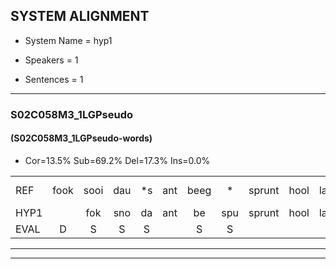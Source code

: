 
## SYSTEM ALIGNMENT

- System Name = hyp1

- Speakers = 1

- Sentences = 1

---

### S02C058M3_1LGPseudo

#### (S02C058M3_1LGPseudo-words)

- Cor=13.5%	Sub=69.2%	Del=17.3%	Ins=0.0%

|  |  |  |  |  |  |  |  |  |  |  |  |  |  |  |  |  |  |  |  |  |  |  |  |  |  |  |  |  |  |  |  |  |  |  |  |  |  |  |  |  |  |  |  |  |  |  |  |  |  |  |  |  |
|:--- |:---:|:---:|:---:|:---:|:---:|:---:|:---:|:---:|:---:|:---:|:---:|:---:|:---:|:---:|:---:|:---:|:---:|:---:|:---:|:---:|:---:|:---:|:---:|:---:|:---:|:---:|:---:|:---:|:---:|:---:|:---:|:---:|:---:|:---:|:---:|:---:|:---:|:---:|:---:|:---:|:---:|:---:|:---:|:---:|:---:|:---:|:---:|:---:|:---:|:---:|:---:|:---:|
| REF | fook | sooi | dau | *s | ant | beeg | * | sprunt | hool | larst | vout | zwoei | fam | * | * | rachts | vaap | *(spreeuw) | sprieuw | keng | * | * | swoers | doer | * | plirt | jien | * | blard | guul | hoekt | neeuw | noork | * | vid | zans | leum | *(haas) | haans | spaai | sjalt | * | heik | sank | roen | frijk | eem | schard | grek | dron | snaaf | stuid |
| HYP1 |  | fok | sno | da | ant | be | spu | sprunt | hool | larst | vout | og | fam |  |  |  |  |  |  | acht | achtis | achtzep | spri | spriw | gen | swor | do | sdeliht | deart | sul | hoekt |  |  | neel | nort | n | vi | sans | len | hashans | spi | st | gek | nan | oen | tijf | één | aht | gek | drron | na | duit |
| EVAL | D | S | S | S |  | S | S |  |  |  |  | S |  | D | D | D | D | D | D | S | S | S | S | S | S | S | S | S | S | S |  | D | D | S | S | S | S | S | S | S | S | S | S | S | S | S | S | S | S | S | S | S |
---

---
